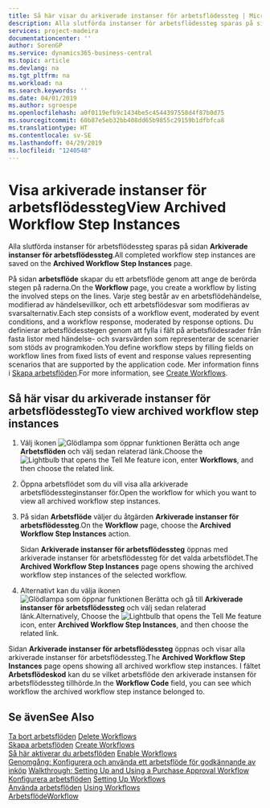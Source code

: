 ```yaml
---
title: Så här visar du arkiverade instanser för arbetsflödessteg | Microsoft Docs
description: Alla slutförda instanser för arbetsflödessteg sparas på sidan **Arkiverade instanser för arbetsflödessteg**.
services: project-madeira
documentationcenter: ''
author: SorenGP
ms.service: dynamics365-business-central
ms.topic: article
ms.devlang: na
ms.tgt_pltfrm: na
ms.workload: na
ms.search.keywords: ''
ms.date: 04/01/2019
ms.author: sgroespe
ms.openlocfilehash: a0f0119efb9c1434be5c4544397558d4f87b0d75
ms.sourcegitcommit: 60b87e5eb32bb408dd65b9855c29159b1dfbfca8
ms.translationtype: HT
ms.contentlocale: sv-SE
ms.lasthandoff: 04/29/2019
ms.locfileid: "1240548"
---
```

# <a name="view-archived-workflow-step-instances"></a><span data-ttu-id="d8ed5-103">Visa arkiverade instanser för arbetsflödessteg</span><span class="sxs-lookup"><span data-stu-id="d8ed5-103">View Archived Workflow Step Instances</span></span>
<span data-ttu-id="d8ed5-104">Alla slutförda instanser för arbetsflödessteg sparas på sidan **Arkiverade instanser för arbetsflödessteg**.</span><span class="sxs-lookup"><span data-stu-id="d8ed5-104">All completed workflow step instances are saved on the **Archived Workflow Step Instances** page.</span></span>  

 <span data-ttu-id="d8ed5-105">På sidan **arbetsflöde** skapar du ett arbetsflöde genom att ange de berörda stegen på raderna.</span><span class="sxs-lookup"><span data-stu-id="d8ed5-105">On the **Workflow** page, you create a workflow by listing the involved steps on the lines.</span></span> <span data-ttu-id="d8ed5-106">Varje steg består av en arbetsflödehändelse, modifierad av händelsevillkor, och ett arbetsflödesvar som modifieras av svarsalternativ.</span><span class="sxs-lookup"><span data-stu-id="d8ed5-106">Each step consists of a workflow event, moderated by event conditions, and a workflow response, moderated by response options.</span></span> <span data-ttu-id="d8ed5-107">Du definierar arbetsflödesstegen genom att fylla i fält på arbetsflödesrader från fasta listor med händelse- och svarsvärden som representerar de scenarier som stöds av programkoden.</span><span class="sxs-lookup"><span data-stu-id="d8ed5-107">You define workflow steps by filling fields on workflow lines from fixed lists of event and response values representing scenarios that are supported by the application code.</span></span> <span data-ttu-id="d8ed5-108">Mer information finns i [Skapa arbetsflöden](across-how-to-create-workflows.md).</span><span class="sxs-lookup"><span data-stu-id="d8ed5-108">For more information, see [Create Workflows](across-how-to-create-workflows.md).</span></span>  

## <a name="to-view-archived-workflow-step-instances"></a><span data-ttu-id="d8ed5-109">Så här visar du arkiverade instanser för arbetsflödessteg</span><span class="sxs-lookup"><span data-stu-id="d8ed5-109">To view archived workflow step instances</span></span>  
1.  <span data-ttu-id="d8ed5-110">Välj ikonen ![Glödlampa som öppnar funktionen Berätta](media/ui-search/search_small.png "Berätta vad du vill göra") och ange **Arbetsflöden** och välj sedan relaterad länk.</span><span class="sxs-lookup"><span data-stu-id="d8ed5-110">Choose the ![Lightbulb that opens the Tell Me feature](media/ui-search/search_small.png "Tell me what you want to do") icon, enter **Workflows**, and then choose the related link.</span></span>  
2.  <span data-ttu-id="d8ed5-111">Öppna arbetsflödet som du vill visa alla arkiverade arbetsflödessteginstanser för.</span><span class="sxs-lookup"><span data-stu-id="d8ed5-111">Open the workflow for which you want to view all archived workflow step instances.</span></span>  
3.  <span data-ttu-id="d8ed5-112">På sidan **Arbetsflöde** väljer du åtgärden **Arkiverade instanser för arbetsflödessteg**.</span><span class="sxs-lookup"><span data-stu-id="d8ed5-112">On the **Workflow** page, choose the **Archived Workflow Step Instances** action.</span></span>  

    <span data-ttu-id="d8ed5-113">Sidan **Arkiverade instanser för arbetsflödessteg** öppnas med arkiverade instanser för arbetsflödessteg för det valda arbetsflödet.</span><span class="sxs-lookup"><span data-stu-id="d8ed5-113">The **Archived Workflow Step Instances** page opens showing the archived workflow step instances of the selected workflow.</span></span>  
4.  <span data-ttu-id="d8ed5-114">Alternativt kan du välja ikonen ![Glödlampa som öppnar funktionen Berätta](media/ui-search/search_small.png "Berätta vad du vill göra") och gå till **Arkiverade instanser för arbetsflödessteg** och välj sedan relaterad länk.</span><span class="sxs-lookup"><span data-stu-id="d8ed5-114">Alternatively, Choose the ![Lightbulb that opens the Tell Me feature](media/ui-search/search_small.png "Tell me what you want to do") icon, enter **Archived Workflow Step Instances**, and then choose the related link.</span></span>  

<span data-ttu-id="d8ed5-115">Sidan **Arkiverade instanser för arbetsflödessteg** öppnas och visar alla arkiverade instanser för arbetsflödessteg.</span><span class="sxs-lookup"><span data-stu-id="d8ed5-115">The **Archived Workflow Step Instances** page opens showing all archived workflow step instances.</span></span> <span data-ttu-id="d8ed5-116">I fältet **Arbetsflödeskod** kan du se vilket arbetsflöde den arkiverade instansen för arbetsflödessteg tillhörde.</span><span class="sxs-lookup"><span data-stu-id="d8ed5-116">In the **Workflow Code** field, you can see which workflow the archived workflow step instance belonged to.</span></span>  

## <a name="see-also"></a><span data-ttu-id="d8ed5-117">Se även</span><span class="sxs-lookup"><span data-stu-id="d8ed5-117">See Also</span></span>  
 <span data-ttu-id="d8ed5-118">[Ta bort arbetsflöden](across-how-to-delete-workflows.md) </span><span class="sxs-lookup"><span data-stu-id="d8ed5-118">[Delete Workflows](across-how-to-delete-workflows.md) </span></span>  
 <span data-ttu-id="d8ed5-119">[Skapa arbetsflöden](across-how-to-create-workflows.md) </span><span class="sxs-lookup"><span data-stu-id="d8ed5-119">[Create Workflows](across-how-to-create-workflows.md) </span></span>  
 <span data-ttu-id="d8ed5-120">[Så här aktiverar du arbetsflöden](across-how-to-enable-workflows.md) </span><span class="sxs-lookup"><span data-stu-id="d8ed5-120">[Enable Workflows](across-how-to-enable-workflows.md) </span></span>  
 <span data-ttu-id="d8ed5-121">[Genomgång: Konfigurera och använda ett arbetsflöde för godkännande av inköp](walkthrough-setting-up-and-using-a-purchase-approval-workflow.md) </span><span class="sxs-lookup"><span data-stu-id="d8ed5-121">[Walkthrough: Setting Up and Using a Purchase Approval Workflow](walkthrough-setting-up-and-using-a-purchase-approval-workflow.md) </span></span>  
 <span data-ttu-id="d8ed5-122">[Konfigurera arbetsflöden](across-set-up-workflows.md) </span><span class="sxs-lookup"><span data-stu-id="d8ed5-122">[Setting Up Workflows](across-set-up-workflows.md) </span></span>  
 <span data-ttu-id="d8ed5-123">[Använda arbetsflöden](across-use-workflows.md) </span><span class="sxs-lookup"><span data-stu-id="d8ed5-123">[Using Workflows](across-use-workflows.md) </span></span>  
 [<span data-ttu-id="d8ed5-124">Arbetsflöde</span><span class="sxs-lookup"><span data-stu-id="d8ed5-124">Workflow</span></span>](across-workflow.md)
